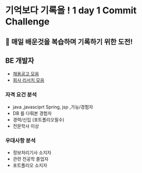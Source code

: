 # 기억보다 기록을 ! 1 day 1 Commit Challenge

## :rocket: 매일 배운것을 복습하며 기록하기 위한 도전!

## BE 개발자

* [채용공고 모음](https://github.com/dakdlzhf/TIL/wiki/%EC%B1%84%EC%9A%A9%EA%B3%B5%EA%B3%A0-%EB%A6%AC%EC%84%9C%EC%B9%98)
* [회사 리서치 모음](https://github.com/dakdlzhf/TIL/wiki/%ED%9A%8C%EC%82%AC-%EB%A6%AC%EC%84%9C%EC%B9%98)

### 자격 요건 분석
* java ,javasciprt Spring, jsp ,가능/경험자
* DB 를 다뤄본 경험자
* 경력/신입 (포트폴리오필수)
* 전문학사 이상

### 우대사항 분석

* 정보처리기사 소지자
* 관련 전공학 졸업자
* 포트폴리오 소지자
